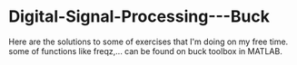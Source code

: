 # Digital-Signal-Processing---Buck
Here are the solutions to some of exercises that I'm doing on my free time. some of functions like freqz,... can be found on buck toolbox in MATLAB.
